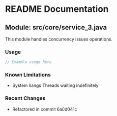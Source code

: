 # README Documentation

## Module: src/core/service_3.java

This module handles concurrency issues operations.

### Usage

```java
// Example usage here
```

### Known Limitations

- System hangs Threads waiting indefinitely

### Recent Changes

- Refactored in commit 6a0d041c
